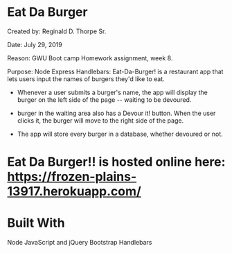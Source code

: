 # Eat Da Burger
Created by: Reginald D. Thorpe Sr.

Date: July 29, 2019

Reason: GWU Boot camp Homework assignment, week 8.

Purpose: Node Express Handlebars: Eat-Da-Burger! is a restaurant app that lets users input the names of burgers they'd    like to eat.
	      
 - Whenever a user submits a burger's name, the app will display the burger on the left side of the page -- waiting to be devoured.


 - burger in the waiting area also has a Devour it! button. When the user clicks it, the burger will move to the right side of the page.

 - The app will store every burger in a database, whether devoured or not.

# Eat Da Burger!! is hosted online here: https://frozen-plains-13917.herokuapp.com/

# Built With
Node
JavaScript and jQuery
Bootstrap
Handlebars
